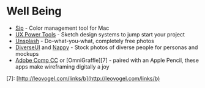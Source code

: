 # Well Being

* [Sip](http://leovogel.com/links/g) - Color management tool for Mac
* [UX Power Tools](http://leovogel.com/links/f) - Sketch design systems to jump start your project
* [Unsplash](http://leovogel.com/links/e) - Do-what-you-what, completely free photos
* [DiverseUI](http://leovogel.com/links/d) and [Nappy](http://leovogel.com/links/c) - Stock photos of diverse people for personas and mockups
* [Adobe Comp CC](http://leovogel.com/links/a) or \[OmniGraffle\]\[7\] - paired with an Apple Pencil, these apps make wireframing digitally a joy

\[7\]: [http://leovogel.com/links/b](http://leovogel.com/links/b)

